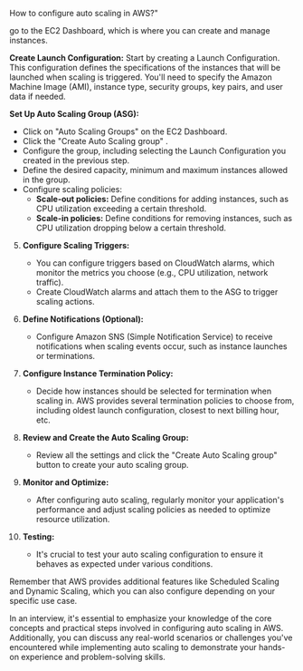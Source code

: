 How to configure auto scaling in AWS?"

go to the EC2 Dashboard, which is where you can create and manage instances.

**Create Launch Configuration:**
   Start by creating a Launch Configuration. This configuration defines the specifications of the instances that will be launched when scaling is triggered. You'll need to specify the Amazon Machine Image (AMI), instance type, security groups, key pairs, and user data if needed.

**Set Up Auto Scaling Group (ASG):**
   - Click on "Auto Scaling Groups" on the EC2 Dashboard.
   - Click the "Create Auto Scaling group" .
   - Configure the group, including selecting the Launch Configuration you created in the previous step.
   - Define the desired capacity, minimum and maximum instances allowed in the group.
   - Configure scaling policies:
     - **Scale-out policies:** Define conditions for adding instances, such as CPU utilization exceeding a certain threshold.
     - **Scale-in policies:** Define conditions for removing instances, such as CPU utilization dropping below a certain threshold.

5. **Configure Scaling Triggers:**
   - You can configure triggers based on CloudWatch alarms, which monitor the metrics you choose (e.g., CPU utilization, network traffic).
   - Create CloudWatch alarms and attach them to the ASG to trigger scaling actions.

6. **Define Notifications (Optional):**
   - Configure Amazon SNS (Simple Notification Service) to receive notifications when scaling events occur, such as instance launches or terminations.

7. **Configure Instance Termination Policy:**
   - Decide how instances should be selected for termination when scaling in. AWS provides several termination policies to choose from, including oldest launch configuration, closest to next billing hour, etc.

8. **Review and Create the Auto Scaling Group:**
   - Review all the settings and click the "Create Auto Scaling group" button to create your auto scaling group.

9. **Monitor and Optimize:**
   - After configuring auto scaling, regularly monitor your application's performance and adjust scaling policies as needed to optimize resource utilization.

10. **Testing:**
    - It's crucial to test your auto scaling configuration to ensure it behaves as expected under various conditions.

Remember that AWS provides additional features like Scheduled Scaling and Dynamic Scaling, which you can also configure depending on your specific use case.

In an interview, it's essential to emphasize your knowledge of the core concepts and practical steps involved in configuring auto scaling in AWS. Additionally, you can discuss any real-world scenarios or challenges you've encountered while implementing auto scaling to demonstrate your hands-on experience and problem-solving skills.
